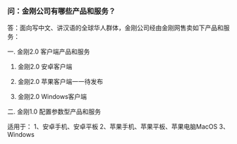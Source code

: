 ### 问：金刚公司有哪些产品和服务？

答：面向写中文、讲汉语的全球华人群体，金刚公司经由金刚网售卖如下产品和服务：

一. 金刚2.0 客户端产品和服务

1. 金刚2.0 安卓客户端

2. 金刚2.0 苹果客户端一一待发布

3. 金刚2.0 Windows客户端

二. 金刚1.0 配置参数型产品和服务

适用于：
1、安卓手机、安卓平板
2、苹果手机、苹果平板、苹果电脑MacOS
3、Windows

